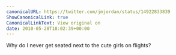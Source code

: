 ```yaml
---
canonicalURL: https://twitter.com/jmjordan/status/14922833839
ShowCanonicalLink: true
CanonicalLinkText: View original on
date: 2010-05-28T18:02:39+00:00
---
```

Why do I never get seated next to the cute girls on flights?